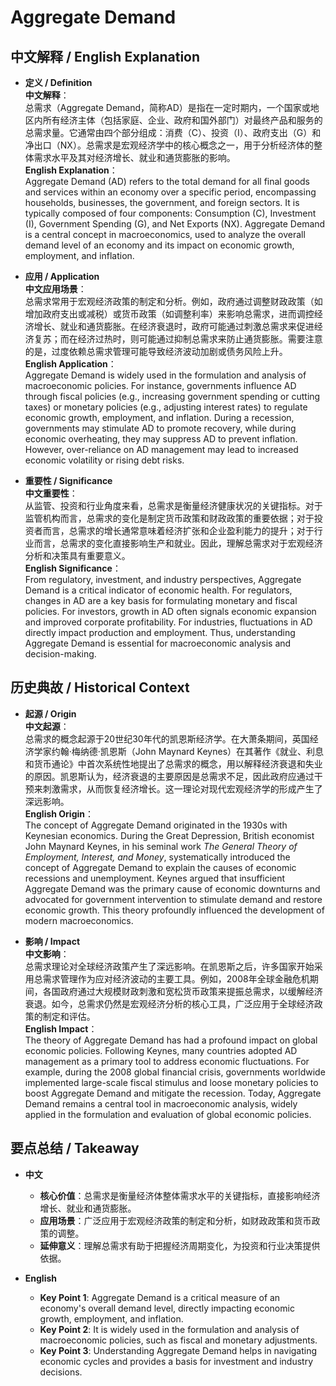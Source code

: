 # Aggregate Demand

## 中文解释 / English Explanation

* **定义 / Definition**  
  **中文解释**：  
  总需求（Aggregate Demand，简称AD）是指在一定时期内，一个国家或地区内所有经济主体（包括家庭、企业、政府和国外部门）对最终产品和服务的总需求量。它通常由四个部分组成：消费（C）、投资（I）、政府支出（G）和净出口（NX）。总需求是宏观经济学中的核心概念之一，用于分析经济体的整体需求水平及其对经济增长、就业和通货膨胀的影响。  
  **English Explanation**：  
  Aggregate Demand (AD) refers to the total demand for all final goods and services within an economy over a specific period, encompassing households, businesses, the government, and foreign sectors. It is typically composed of four components: Consumption (C), Investment (I), Government Spending (G), and Net Exports (NX). Aggregate Demand is a central concept in macroeconomics, used to analyze the overall demand level of an economy and its impact on economic growth, employment, and inflation.

* **应用 / Application**  
  **中文应用场景**：  
  总需求常用于宏观经济政策的制定和分析。例如，政府通过调整财政政策（如增加政府支出或减税）或货币政策（如调整利率）来影响总需求，进而调控经济增长、就业和通货膨胀。在经济衰退时，政府可能通过刺激总需求来促进经济复苏；而在经济过热时，则可能通过抑制总需求来防止通货膨胀。需要注意的是，过度依赖总需求管理可能导致经济波动加剧或债务风险上升。  
  **English Application**：  
  Aggregate Demand is widely used in the formulation and analysis of macroeconomic policies. For instance, governments influence AD through fiscal policies (e.g., increasing government spending or cutting taxes) or monetary policies (e.g., adjusting interest rates) to regulate economic growth, employment, and inflation. During a recession, governments may stimulate AD to promote recovery, while during economic overheating, they may suppress AD to prevent inflation. However, over-reliance on AD management may lead to increased economic volatility or rising debt risks.

* **重要性 / Significance**  
  **中文重要性**：  
  从监管、投资和行业角度来看，总需求是衡量经济健康状况的关键指标。对于监管机构而言，总需求的变化是制定货币政策和财政政策的重要依据；对于投资者而言，总需求的增长通常意味着经济扩张和企业盈利能力的提升；对于行业而言，总需求的变化直接影响生产和就业。因此，理解总需求对于宏观经济分析和决策具有重要意义。  
  **English Significance**：  
  From regulatory, investment, and industry perspectives, Aggregate Demand is a critical indicator of economic health. For regulators, changes in AD are a key basis for formulating monetary and fiscal policies. For investors, growth in AD often signals economic expansion and improved corporate profitability. For industries, fluctuations in AD directly impact production and employment. Thus, understanding Aggregate Demand is essential for macroeconomic analysis and decision-making.

## 历史典故 / Historical Context

* **起源 / Origin**  
  **中文起源**：  
  总需求的概念起源于20世纪30年代的凯恩斯经济学。在大萧条期间，英国经济学家约翰·梅纳德·凯恩斯（John Maynard Keynes）在其著作《就业、利息和货币通论》中首次系统性地提出了总需求的概念，用以解释经济衰退和失业的原因。凯恩斯认为，经济衰退的主要原因是总需求不足，因此政府应通过干预来刺激需求，从而恢复经济增长。这一理论对现代宏观经济学的形成产生了深远影响。  
  **English Origin**：  
  The concept of Aggregate Demand originated in the 1930s with Keynesian economics. During the Great Depression, British economist John Maynard Keynes, in his seminal work *The General Theory of Employment, Interest, and Money*, systematically introduced the concept of Aggregate Demand to explain the causes of economic recessions and unemployment. Keynes argued that insufficient Aggregate Demand was the primary cause of economic downturns and advocated for government intervention to stimulate demand and restore economic growth. This theory profoundly influenced the development of modern macroeconomics.

* **影响 / Impact**  
  **中文影响**：  
  总需求理论对全球经济政策产生了深远影响。在凯恩斯之后，许多国家开始采用总需求管理作为应对经济波动的主要工具。例如，2008年全球金融危机期间，各国政府通过大规模财政刺激和宽松货币政策来提振总需求，以缓解经济衰退。如今，总需求仍然是宏观经济分析的核心工具，广泛应用于全球经济政策的制定和评估。  
  **English Impact**：  
  The theory of Aggregate Demand has had a profound impact on global economic policies. Following Keynes, many countries adopted AD management as a primary tool to address economic fluctuations. For example, during the 2008 global financial crisis, governments worldwide implemented large-scale fiscal stimulus and loose monetary policies to boost Aggregate Demand and mitigate the recession. Today, Aggregate Demand remains a central tool in macroeconomic analysis, widely applied in the formulation and evaluation of global economic policies.

## 要点总结 / Takeaway

* **中文**  
  - **核心价值**：总需求是衡量经济体整体需求水平的关键指标，直接影响经济增长、就业和通货膨胀。  
  - **应用场景**：广泛应用于宏观经济政策的制定和分析，如财政政策和货币政策的调整。  
  - **延伸意义**：理解总需求有助于把握经济周期变化，为投资和行业决策提供依据。

* **English**  
  - **Key Point 1**: Aggregate Demand is a critical measure of an economy's overall demand level, directly impacting economic growth, employment, and inflation.  
  - **Key Point 2**: It is widely used in the formulation and analysis of macroeconomic policies, such as fiscal and monetary adjustments.  
  - **Key Point 3**: Understanding Aggregate Demand helps in navigating economic cycles and provides a basis for investment and industry decisions.